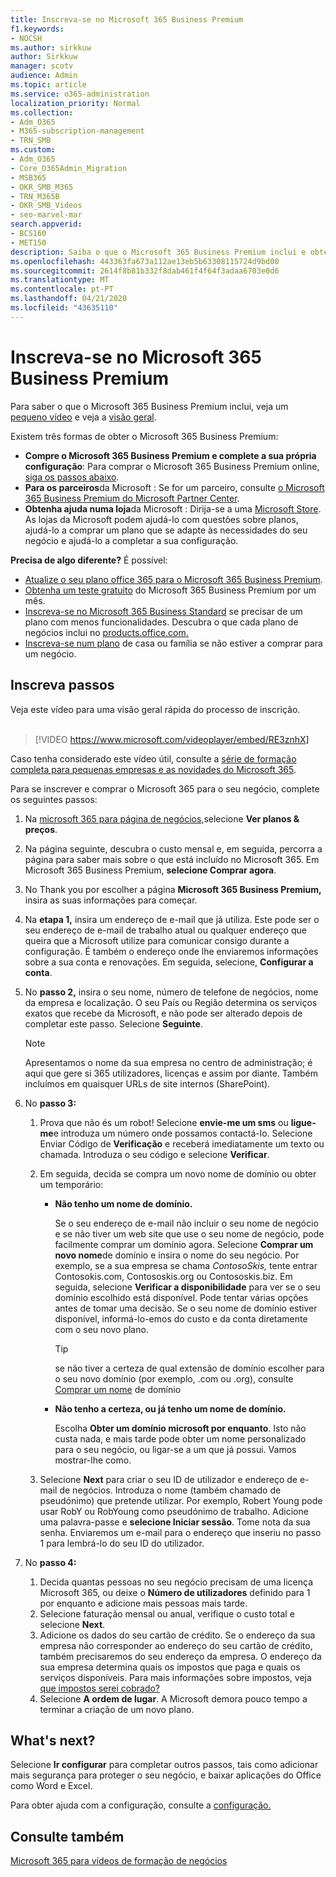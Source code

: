 ```yaml
---
title: Inscreva-se no Microsoft 365 Business Premium
f1.keywords:
- NOCSH
ms.author: sirkkuw
author: Sirkkuw
manager: scotv
audience: Admin
ms.topic: article
ms.service: o365-administration
localization_priority: Normal
ms.collection:
- Adm_O365
- M365-subscription-management
- TRN_SMB
ms.custom:
- Adm_O365
- Core_O365Admin_Migration
- MSB365
- OKR_SMB_M365
- TRN_M365B
- OKR_SMB_Videos
- seo-marvel-mar
search.appverid:
- BCS160
- MET150
description: Saiba o que o Microsoft 365 Business Premium inclui e obtenha orientação passo a passo na inscrição para o Microsoft 365 Business Premium.
ms.openlocfilehash: 443363fa673a112ae13eb5b63308115724d9bd00
ms.sourcegitcommit: 2614f8b81b332f8dab461f4f64f3adaa6703e0d6
ms.translationtype: MT
ms.contentlocale: pt-PT
ms.lasthandoff: 04/21/2020
ms.locfileid: "43635110"
---
```

# <a name="sign-up-for-microsoft-365-business-premium"></a>Inscreva-se no Microsoft 365 Business Premium

Para saber o que o Microsoft 365 Business Premium inclui, veja um [pequeno vídeo](https://go.microsoft.com/fwlink/?linkid=2109651) e veja a [visão geral](microsoft-365-business-overview.md).

Existem três formas de obter o Microsoft 365 Business Premium:
- **Compre o Microsoft 365 Business Premium e complete a sua própria configuração**: Para comprar o Microsoft 365 Business Premium online, [siga os passos abaixo](#sign-up-steps).
- **Para os parceiros**da Microsoft : Se for um parceiro, consulte [o Microsoft 365 Business Premium do Microsoft Partner Center](get-microsoft-365-business.md).
- **Obtenha ajuda numa loja**da Microsoft : Dirija-se a uma [Microsoft Store](https://go.microsoft.com/fwlink/?linkid=2109652). As lojas da Microsoft podem ajudá-lo com questões sobre planos, ajudá-lo a comprar um plano que se adapte às necessidades do seu negócio e ajudá-lo a completar a sua configuração.

**Precisa de algo diferente?** É possível:
- [Atualize o seu plano office 365 para o Microsoft 365 Business Premium](migrate-to-microsoft-365-business.md).
- [Obtenha um teste gratuito](https://go.microsoft.com/fwlink/p/?linkid=2102309) do Microsoft 365 Business Premium por um mês.
- [Inscreva-se no Microsoft 365 Business Standard](https://go.microsoft.com/fwlink/p/?LinkID=510935) se precisar de um plano com menos funcionalidades. Descubra o que cada plano de negócios inclui no [products.office.com.](https://go.microsoft.com/fwlink/?linkid=2109397)
- [Inscreva-se num plano](https://go.microsoft.com/fwlink/?linkid=2109398) de casa ou família se não estiver a comprar para um negócio. 

## <a name="sign-up-steps"></a>Inscreva passos

Veja este vídeo para uma visão geral rápida do processo de inscrição.<br><br>

> [!VIDEO https://www.microsoft.com/videoplayer/embed/RE3znhX] 

Caso tenha considerado este vídeo útil, consulte a [série de formação completa para pequenas empresas e as novidades do Microsoft 365](https://support.office.com/article/6ab4bbcd-79cf-4000-a0bd-d42ce4d12816).

Para se inscrever e comprar o Microsoft 365 para o seu negócio, complete os seguintes passos:

1. Na [microsoft 365 para página de negócios,](https://go.microsoft.com/fwlink/?linkid=2109654)selecione **Ver planos & preços**. 
2. Na página seguinte, descubra o custo mensal e, em seguida, percorra a página para saber mais sobre o que está incluído no Microsoft 365. Em Microsoft 365 Business Premium, **selecione Comprar agora**.
3. No Thank you por escolher a página **Microsoft 365 Business Premium,** insira as suas informações para começar.
4. Na **etapa 1,** insira um endereço de e-mail que já utiliza. Este pode ser o seu endereço de e-mail de trabalho atual ou qualquer endereço que queira que a Microsoft utilize para comunicar consigo durante a configuração. É também o endereço onde lhe enviaremos informações sobre a sua conta e renovações. Em seguida, selecione, **Configurar a conta**.
5. No **passo 2,** insira o seu nome, número de telefone de negócios, nome da empresa e localização. O seu País ou Região determina os serviços exatos que recebe da Microsoft, e não pode ser alterado depois de completar este passo. Selecione **Seguinte**.
    > [!NOTE]
    > Apresentamos o nome da sua empresa no centro de administração; é aqui que gere si 365 utilizadores, licenças e assim por diante. Também incluímos em quaisquer URLs de site internos (SharePoint).
6. No **passo 3:**

    1. Prova que não és um robot! Selecione **envie-me um sms** ou **ligue-me**e introduza um número onde possamos contactá-lo. Selecione Enviar Código de **Verificação** e receberá imediatamente um texto ou chamada. Introduza o seu código e selecione **Verificar**.
    2. Em seguida, decida se compra um novo nome de domínio ou obter um temporário:

        - **Não tenho um nome de domínio.** 
        
            Se o seu endereço de e-mail não incluir o seu nome de negócio e se não tiver um web site que use o seu nome de negócio, pode facilmente comprar um domínio agora. Selecione **Comprar um novo nome**de domínio e insira o nome do seu negócio. Por exemplo, se a sua empresa se chama *ContosoSkis,* tente entrar Contosokis.com, Contososkis.org ou Contososkis.biz. Em seguida, selecione **Verificar a disponibilidade** para ver se o seu domínio escolhido está disponível. Pode tentar várias opções antes de tomar uma decisão. Se o seu nome de domínio estiver disponível, informá-lo-emos do custo e da conta diretamente com o seu novo plano. 
       
            > [!TIP]
            > se não tiver a certeza de qual extensão de domínio escolher para o seu novo domínio (por exemplo, .com ou .org), consulte [Comprar um nome](https://go.microsoft.com/fwlink/?linkid=2109700) de domínio
        
        - **Não tenho a certeza, ou já tenho um nome de domínio.** 
        
             Escolha **Obter um domínio microsoft por enquanto**. Isto não custa nada, e mais tarde pode obter um nome personalizado para o seu negócio, ou ligar-se a um que já possui. Vamos mostrar-lhe como.

    3. Selecione **Next** para criar o seu ID de utilizador e endereço de e-mail de negócios. Introduza o nome (também chamado de pseudónimo) que pretende utilizar. Por exemplo, Robert Young pode usar RobY ou RobYoung como pseudónimo de trabalho. Adicione uma palavra-passe e **selecione Iniciar sessão**. Tome nota da sua senha. Enviaremos um e-mail para o endereço que inseriu no passo 1 para lembrá-lo do seu ID do utilizador.
7. No **passo 4:** 

    1. Decida quantas pessoas no seu negócio precisam de uma licença Microsoft 365, ou deixe o **Número de utilizadores** definido para 1 por enquanto e adicione mais pessoas mais tarde. 
    2. Selecione faturação mensal ou anual, verifique o custo total e selecione **Next**. 
    3. Adicione os dados do seu cartão de crédito. Se o endereço da sua empresa não corresponder ao endereço do seu cartão de crédito, também precisaremos do seu endereço da empresa. O endereço da sua empresa determina quais os impostos que paga e quais os serviços disponíveis. Para mais informações sobre impostos, veja [que impostos serei cobrado?](https://go.microsoft.com/fwlink/?linkid=2109701)
    4. Selecione **A ordem de lugar**. A Microsoft demora pouco tempo a terminar a criação de um novo plano.

## <a name="whats-next"></a>What's next?

Selecione **Ir configurar** para completar outros passos, tais como adicionar mais segurança para proteger o seu negócio, e baixar aplicações do Office como Word e Excel.

Para obter ajuda com a configuração, consulte a [configuração.](set-up.md)

## <a name="see-also"></a>Consulte também

[Microsoft 365 para vídeos de formação de negócios](https://support.office.com/article/6ab4bbcd-79cf-4000-a0bd-d42ce4d12816)
